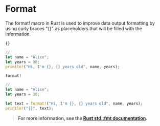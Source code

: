 # Format

The format! macro in Rust is used to improve data output formatting by using curly braces "{}" as placeholders that will be filled with the information.

`{}`

```rust
//
let name = "Alice";
let years = 30;
println!("Hi, I'm {}, {} years old", name, years);
```

`format!`
```rust
//
let name = "Alice";
let years = 30;

let text = format!("Hi, I'm {}, {} years old", name, years);
println!("{}", text);
```

> **For more information, see the [Rust std::fmt documentation](https://doc.rust-lang.org/std/fmt/).**
